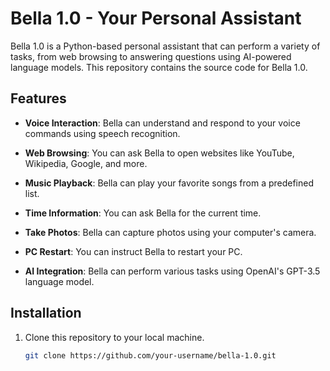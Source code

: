 # Bella 1.0 - Your Personal Assistant

Bella 1.0 is a Python-based personal assistant that can perform a variety of tasks, from web browsing to answering questions using AI-powered language models. This repository contains the source code for Bella 1.0.

## Features

- **Voice Interaction**: Bella can understand and respond to your voice commands using speech recognition.

- **Web Browsing**: You can ask Bella to open websites like YouTube, Wikipedia, Google, and more.

- **Music Playback**: Bella can play your favorite songs from a predefined list.

- **Time Information**: You can ask Bella for the current time.

- **Take Photos**: Bella can capture photos using your computer's camera.

- **PC Restart**: You can instruct Bella to restart your PC.

- **AI Integration**: Bella can perform various tasks using OpenAI's GPT-3.5 language model.

## Installation

1. Clone this repository to your local machine.

   ```bash
   git clone https://github.com/your-username/bella-1.0.git
